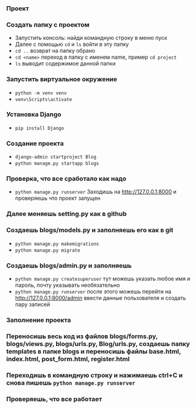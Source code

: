 ### Проект
### Создать папку с проектом
- Запустить консоль: найди командную строку в меню пуск
- Далее с помощью `cd` и `ls` войти в эту папку
- `cd ..` возврат на папку обрано
- `cd <name>` переход в папку с именем name, пример `cd project`
- `ls` выводит содержимое данной папки
### Запустить виртуальное окружение
- `python -m venv venv`
- `venv\Scripts\activate`
### Установка Django
- `pip install Django`
### Создание проекта
- `django-admin startproject Blog`
- `python manage.py startapp blogs`
### Проверка, что все сработало как надо
- `python manage.py runserver`
Заходишь на http://127.0.0.1:8000 и проверяешь что проект запущен
### Далее меняешь setting.py как в github
### Создаешь blogs/models.py и заполняешь его как в git
- `python manage.py makemigrations`
- `python manage.py migrate`
### Создаешь blogs/admin.py и заполняешь
- `python manage.py createsuperuser` тут можешь указать любое имя и пароль, почту указывать необязательно
- `python manage.py runserver` после этого можешь перейти на http://127.0.0.1:8000/admin ввести данные пользователя и создать пару записей
### Заполнение проекта
### Переносишь весь код из файлов blogs/forms.py, blogs/views.py, blogs/urls.py, Blog/urls.py, создаешь папку templates в папке blogs и переносишь файлы base.html, index.html, post_form.html, register.html
### Переходишь в командную строку и нажимаешь ctrl+C и снова пишешь `python manage.py runserver`
### Проверяешь, что все работает

